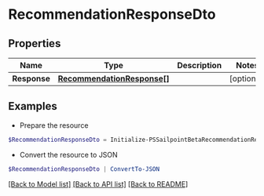 # RecommendationResponseDto
## Properties

Name | Type | Description | Notes
------------ | ------------- | ------------- | -------------
**Response** | [**RecommendationResponse[]**](RecommendationResponse.md) |  | [optional] 

## Examples

- Prepare the resource
```powershell
$RecommendationResponseDto = Initialize-PSSailpointBetaRecommendationResponseDto  -Response null
```

- Convert the resource to JSON
```powershell
$RecommendationResponseDto | ConvertTo-JSON
```

[[Back to Model list]](../README.md#documentation-for-models) [[Back to API list]](../README.md#documentation-for-api-endpoints) [[Back to README]](../README.md)

